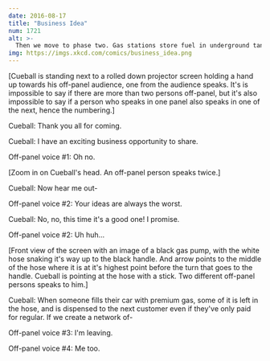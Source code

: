 ```yaml
---
date: 2016-08-17
title: "Business Idea"
num: 1721
alt: >-
  Then we move to phase two. Gas stations store fuel in underground tanks. Normally, these are inaccessible except via the pump. However, with hydraulic fracturing, we-- Wait! Come back!
img: https://imgs.xkcd.com/comics/business_idea.png
---
```

[Cueball is standing next to a rolled down projector screen holding a hand up towards his off-panel audience, one from the audience speaks. It's is impossible to say if there are more than two persons off-panel, but it's also impossible to say if a person who speaks in one panel also speaks in one of the next, hence the numbering.]

Cueball: Thank you all for coming.

Cueball: I have an exciting business opportunity to share.

Off-panel voice #1: Oh no.

[Zoom in on Cueball's head. An off-panel person speaks twice.]

Cueball: Now hear me out-

Off-panel voice #2: Your ideas are always the worst.

Cueball: No, no, this time it's a good one! I promise.

Off-panel voice #2: Uh huh...

[Front view of the screen with an image of a black gas pump, with the white hose snaking it's way up to the black handle. And arrow points to the middle of the hose where it is at it's highest point before the turn that goes to the handle. Cueball is pointing at the hose with a stick. Two different off-panel persons speaks to him.]

Cueball: When someone fills their car with premium gas, some of it is left in the hose, and is dispensed to the next customer even if they've only paid for regular. If we create a network of-

Off-panel voice #3: I'm leaving.

Off-panel voice #4: Me too.
